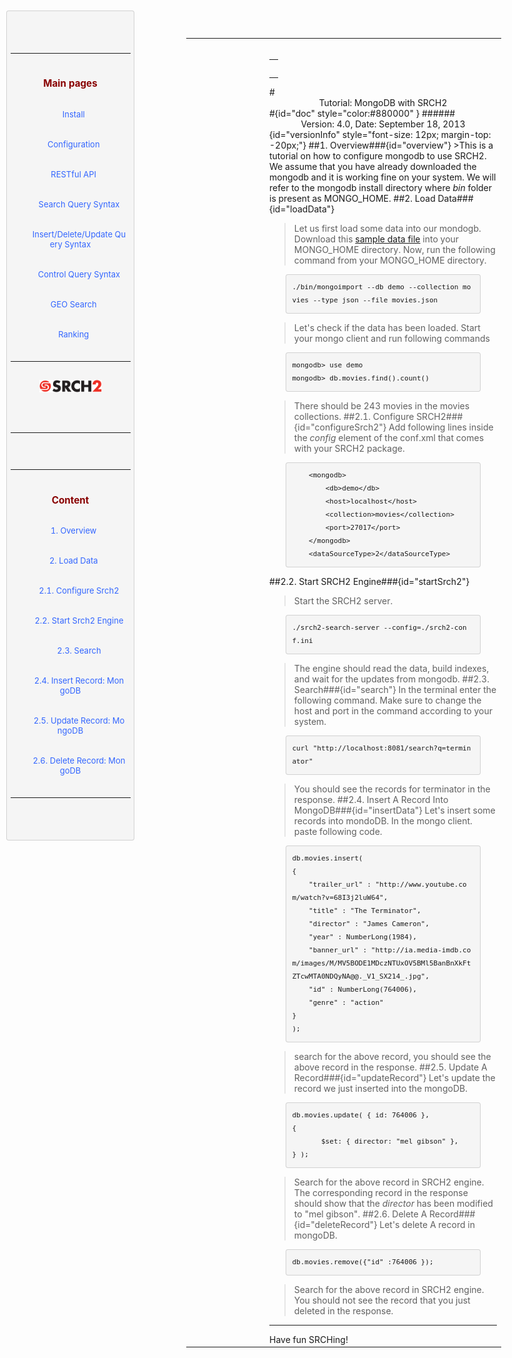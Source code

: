 
<table ><tr>
	
<td > 

<div id="sidebar"> <!-- Sidebar -->

<div id="linkpool" > <!-- Links to main pages, id=linkpool-->
<table><tbody><tr><td>
<div><h3><a style="text-decoration: none;color:#880000" href="#doc">Main pages</a></h3></div>
&nbsp;&nbsp;&nbsp;<a style="text-decoration: none;color:#3366FF" href="">Install</a><br><br>
&nbsp;&nbsp;&nbsp;<a style="text-decoration: none;color:#3366FF" href="">Configuration</a><br><br>
&nbsp;&nbsp;&nbsp;<a style="text-decoration: none;color:#3366FF" href="">RESTful API</a><br><br>
&nbsp;&nbsp;&nbsp;&nbsp;&nbsp;&nbsp;&nbsp;&nbsp;<a style="text-decoration: none;color:#3366FF" href="">Search Query Syntax</a><br><br>
&nbsp;&nbsp;&nbsp;&nbsp;&nbsp;&nbsp;&nbsp;&nbsp;<a style="text-decoration: none;color:#3366FF" href="">Insert/Delete/Update Query Syntax</a><br><br>
&nbsp;&nbsp;&nbsp;&nbsp;&nbsp;&nbsp;&nbsp;&nbsp;<a style="text-decoration: none;color:#3366FF" href="">Control Query Syntax</a><br><br>
&nbsp;&nbsp;&nbsp;<a style="text-decoration: none;color:#3366FF" href="">GEO Search</a></br><br>
&nbsp;&nbsp;&nbsp;<a style="text-decoration: none;color:#3366FF" href="">Ranking</a></br><br>
</td></tr></tbody></table>
<span ><a  href="http://www.srch2.com" target="_blankt"><img  style="width:100px" src="images/logo.png" /></a></span></br></br>
</div> <!-- Links to main pages, id=linkpool-->
<hr/>
<div id="content" > <!-- Table of content, id=content-->
<table><tbody><tr><td>
<div><h3><a style="text-decoration: none;color:#880000" href="#doc">Content</a></h3></div>
&nbsp;&nbsp;&nbsp;<a style="text-decoration: none;color:#3366FF" href="#overview">1. Overview</a><br><br>
&nbsp;&nbsp;&nbsp;<a style="text-decoration: none;color:#3366FF" href="#loadData">2. Load Data</a><br><br>
&nbsp;&nbsp;&nbsp;&nbsp;&nbsp;&nbsp;&nbsp;&nbsp;<a style="text-decoration: none;color:#3366FF" href="#configureSrch2">2.1. Configure Srch2</a></br><br>
&nbsp;&nbsp;&nbsp;&nbsp;&nbsp;&nbsp;&nbsp;&nbsp;<a style="text-decoration: none;color:#3366FF" href="#startSrch2">2.2. Start Srch2 Engine</a></br><br>
&nbsp;&nbsp;&nbsp;&nbsp;&nbsp;&nbsp;&nbsp;&nbsp;<a style="text-decoration: none;color:#3366FF" href="#search">2.3. Search</a></br><br>
&nbsp;&nbsp;&nbsp;&nbsp;&nbsp;&nbsp;&nbsp;&nbsp;<a style="text-decoration: none;color:#3366FF" href="#insertData">2.4. Insert Record: MongoDB</a></br><br>
&nbsp;&nbsp;&nbsp;&nbsp;&nbsp;&nbsp;&nbsp;&nbsp;<a style="text-decoration: none;color:#3366FF" href="#updateRecord">2.5. Update Record: MongoDB</a></br><br>
&nbsp;&nbsp;&nbsp;&nbsp;&nbsp;&nbsp;&nbsp;&nbsp;<a style="text-decoration: none;color:#3366FF" href="#deleteRecord">2.6. Delete Record: MongoDB</a></br><br>
</td></tr></tbody></table>

</div> <!-- Table of content, id=content-->
</div> <!-- Sidebar -->

</td>

<td style="width:75%">
</br>
<div><table><tbody><tr><td>
<div><h3><a style="text-decoration: none;color:#880000" href="#doc"></a></h3></div>

</td></tr></tbody></table></div>
#<center>Tutorial: MongoDB with SRCH2</center>#{id="doc" style="color:#880000" }
######<center>Version: 4.0, Date: September 18, 2013</center>{id="versionInfo" style="font-size: 12px; margin-top: -20px;"}
##1. Overview###{id="overview"}
>This is a tutorial on how to configure mongodb to use SRCH2. We assume that you have already downloaded the mongodb and it is working fine on your system. We will refer to the mongodb install directory where <i>bin</i> folder is present as MONGO_HOME.
##2. Load Data###{id="loadData"}

>Let us first load some data into our mondogb. Download this <a href=srch2-tutorials/sample-data.json>sample data file</a> into your MONGO_HOME directory. Now, run the following command from your MONGO_HOME directory. 
```
./bin/mongoimport --db demo --collection movies --type json --file movies.json 
```
>Let's check if the data has been loaded. Start your mongo client and run following commands
```
mongodb> use demo
mongodb> db.movies.find().count()
```
> There should be 243 movies in the movies collections.
##2.1. Configure SRCH2###{id="configureSrch2"}
>Add following lines inside the <i>config</i> element of the conf.xml that comes with your SRCH2 package.
```
    <mongodb>
        <db>demo</db>
        <host>localhost</host>
        <collection>movies</collection>
        <port>27017</port>
    </mongodb>
    <dataSourceType>2</dataSourceType>
```
##2.2. Start SRCH2 Engine###{id="startSrch2"}
>Start the SRCH2 server. 
```
./srch2-search-server --config=./srch2-conf.ini 
```
> The engine should read the data, build indexes, and wait for the updates from mongodb.
##2.3. Search###{id="search"}
>In the terminal enter the following command. Make sure to change the host and port in the command according to your system.
```
curl "http://localhost:8081/search?q=terminator"
```
>You should see the records for terminator in the response.
##2.4. Insert A Record Into MongoDB###{id="insertData"}
>Let's insert some records into mondoDB. In the mongo client. paste following code.
```
db.movies.insert(
{
	"trailer_url" : "http://www.youtube.com/watch?v=68I3j2luW64",
	"title" : "The Terminator",
	"director" : "James Cameron",
	"year" : NumberLong(1984),
	"banner_url" : "http://ia.media-imdb.com/images/M/MV5BODE1MDczNTUxOV5BMl5BanBnXkFtZTcwMTA0NDQyNA@@._V1_SX214_.jpg",
	"id" : NumberLong(764006),
	"genre" : "action"
}
);
```
>search for the above record, you should see the above record in the response.
##2.5. Update A Record###{id="updateRecord"}
>Let's update the record we just inserted into the mongoDB.
```
db.movies.update( { id: 764006 },
{
       $set: { director: "mel gibson" },
} );
```
>Search for the above record in SRCH2 engine. The corresponding record in the response should show that the <i>director</i> has been modified to "mel gibson".
##2.6. Delete A Record###{id="deleteRecord"}
>Let's delete A record in mongoDB.
```
db.movies.remove({"id" :764006 });
```
>Search for the above record in SRCH2 engine. You should not see the record that you just deleted in the response.
<hr/>
Have fun SRCHing!



<style type="text/css">
#sidebar{
    position:fixed;
    width:20%;
    	left:10px;
	top:20px;
    padding: 5.5px;
    font-size: 13px;
    //line-height: 20px;
    word-break: break-all;
    word-wrap: break-word;
    white-space: pre;
    white-space: pre-wrap;
    background-color: #f5f5f5;
    border: 1px solid #ccc;
    border: 1px solid rgba(0, 0, 0, 0.15);
    -webkit-border-radius: 4px;
    -moz-border-radius: 4px;
    border-radius: 4px;
    text-align:center;
}
pre{
	margin: auto;
    width:80%;
    display: block;
    padding: 9.5px;
    font-size: 13px;
    line-height: 20px;
    word-break: break-all;
    word-wrap: break-word;
    white-space: pre;
    white-space: pre-wrap;
    background-color: #f5f5f5;
    border: 1px solid #ccc;
    border: 1px solid rgba(0, 0, 0, 0.15);
    -webkit-border-radius: 4px;
    -moz-border-radius: 4px;
    border-radius: 4px;
    overflow:auto;
    max-height:600px;
}

html{
	min-width:1100px;
}
#indexTable{
    padding: 5.5px;
    font-size: 13px;
    //line-height: 20px;
    word-break: break-all;
    word-wrap: break-word;
    white-space: pre;
    white-space: pre-wrap;
    background-color: #f5f5f5;
    border: 1px solid #ccc;
    border: 1px solid rgba(0, 0, 0, 0.15);
    -webkit-border-radius: 4px;
    -moz-border-radius: 4px;
    border-radius: 4px;
    text-align:center;
    display: inline-block
}
#bigBox{
    padding: 10px;
    font-size: 13px;
    white-space: pre;
    white-space: pre-wrap;
    background-color: #f5f5f5;
    border: 1px solid #ccc;
    border: 1px solid rgba(0, 0, 0, 0.15);
    -webkit-border-radius: 4px;
    -moz-border-radius: 4px;
    border-radius: 4px;
    //text-align:center;
    display: inline-block
}

</style>


<script>
function alertSize() {
  var myWidth = 0, myHeight = 0;
  if( typeof( window.innerWidth ) == 'number' ) {
    //Non-IE
    myWidth = window.innerWidth;
    myHeight = window.innerHeight;
  } else if( document.documentElement && ( document.documentElement.clientWidth || document.documentElement.clientHeight ) ) {
    //IE 6+ in 'standards compliant mode'
    myWidth = document.documentElement.clientWidth;
    myHeight = document.documentElement.clientHeight;
  } else if( document.body && ( document.body.clientWidth || document.body.clientHeight ) ) {
    //IE 4 compatible
    myWidth = document.body.clientWidth;
    myHeight = document.body.clientHeight;
  }
  //window.alert( 'Width = ' + myWidth );
  //window.alert( 'Height = ' + myHeight );
  var linkpoolHeight = document.getElementById('linkpool').clientHeight;
  document.getElementById('content').setAttribute('style' , 'height:'+(myHeight-linkpoolHeight-100)+'px;overflow:auto');
}
alertSize();
</script>